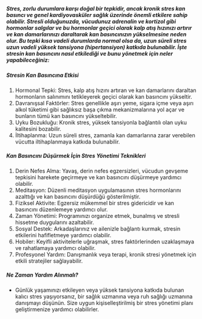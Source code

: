 ##### Stres, zorlu durumlara karşı doğal bir tepkidir, ancak kronik stres kan basıncı ve genel kardiyovasküler sağlık üzerinde önemli etkilere sahip olabilir. Stresli olduğunuzda, vücudunuz adrenalin ve kortizol gibi hormonlar salgılar ve bu hormonlar geçici olarak kalp atış hızınızı artırır ve kan damarlarınızı daraltarak kan basıncınızın yükselmesine neden olur. Bu tepki kısa vadeli durumlarda normal olsa da, uzun süreli stres uzun vadeli yüksek tansiyona (hipertansiyon) katkıda bulunabilir. İşte stresin kan basıncını nasıl etkilediği ve bunu yönetmek için neler yapabileceğiniz:

##### Stresin Kan Basıncına Etkisi
1. Hormonal Tepki: Stres, kalp atış hızını artıran ve kan damarlarını daraltan hormonların salınımını tetikleyerek geçici olarak kan basıncını yükseltir.
2. Davranışsal Faktörler: Stres genellikle aşırı yeme, sigara içme veya aşırı alkol tüketimi gibi sağlıksız başa çıkma mekanizmalarına yol açar ve bunların tümü kan basıncını yükseltebilir.
3. Uyku Bozukluğu: Kronik stres, yüksek tansiyonla bağlantılı olan uyku kalitesini bozabilir.
4. İltihaplanma: Uzun süreli stres, zamanla kan damarlarına zarar verebilen vücutta iltihaplanmaya katkıda bulunabilir.

##### Kan Basıncını Düşürmek İçin Stres Yönetimi Teknikleri
1. Derin Nefes Alma: Yavaş, derin nefes egzersizleri, vücudun gevşeme tepkisini harekete geçirmeye ve kan basıncını düşürmeye yardımcı olabilir.
2. Meditasyon: Düzenli meditasyon uygulamasının stres hormonlarını azalttığı ve kan basıncını düşürdüğü gösterilmiştir.
3. Fiziksel Aktivite: Egzersiz mükemmel bir stres gidericidir ve kan basıncını düzenlemeye yardımcı olur.
4. Zaman Yönetimi: Programınızı organize etmek, bunalmış ve stresli hissetme duygularını azaltabilir.
5. Sosyal Destek: Arkadaşlarınız ve ailenizle bağlantı kurmak, stresin etkilerini hafifletmeye yardımcı olabilir.
6. Hobiler: Keyifli aktivitelerle uğraşmak, stres faktörlerinden uzaklaşmaya ve rahatlamaya yardımcı olabilir.
7. Profesyonel Yardım: Danışmanlık veya terapi, kronik stresi yönetmek için etkili stratejiler sağlayabilir.

##### Ne Zaman Yardım Alınmalı?
* Günlük yaşamınızı etkileyen veya yüksek tansiyona katkıda bulunan kalıcı stres yaşıyorsanız, bir sağlık uzmanına veya ruh sağlığı uzmanına danışmayı düşünün. Size uygun kişiselleştirilmiş bir stres yönetimi planı geliştirmenize yardımcı olabilirler.